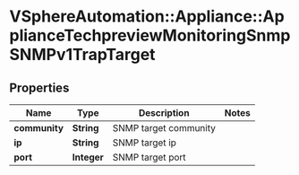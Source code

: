 # VSphereAutomation::Appliance::ApplianceTechpreviewMonitoringSnmpSNMPv1TrapTarget

## Properties
Name | Type | Description | Notes
------------ | ------------- | ------------- | -------------
**community** | **String** | SNMP target community | 
**ip** | **String** | SNMP target ip | 
**port** | **Integer** | SNMP target port | 


